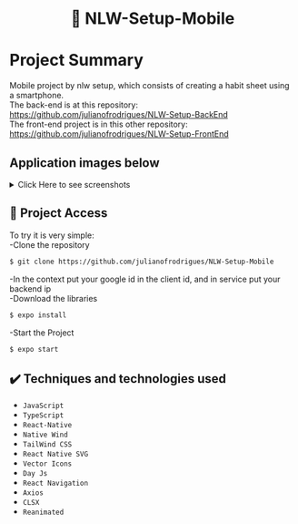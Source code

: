 <h1 align="center"> 📅 NLW-Setup-Mobile </h1>

# Project Summary
Mobile project by nlw setup, which consists of creating a habit sheet using a smartphone.<br>
The back-end is at this repository: https://github.com/julianofrodrigues/NLW-Setup-BackEnd <br>
The front-end project is in this other repository: https://github.com/julianofrodrigues/NLW-Setup-FrontEnd

## Application images below 
<details> <summary> Click Here to see screenshots </summary>
  
  ![days](https://i.imgur.com/DfDCh2D.png)
  ![new](https://i.imgur.com/Em8OP0x.png) 
  ![dayoff](https://i.imgur.com/bNBJ8uU.png) 
  ![dayon](https://i.imgur.com/XK3qqw4.png) 
  ![day](https://i.imgur.com/xMWqj6s.png) 

</details>

## 📁 Project Access
To try it is very simple:<br>
-Clone the repository
```bash
$ git clone https://github.com/julianofrodrigues/NLW-Setup-Mobile
```
-In the context put your google id in the client id, and in service put your backend ip<br>
-Download the libraries
```bash
$ expo install
```
-Start the Project
```bash
$ expo start
```

## ✔️ Techniques and technologies used

- ``JavaScript``
- ``TypeScript``
- ``React-Native``
- ``Native Wind``
- ``TailWind CSS``
- ``React Native SVG``
- ``Vector Icons``
- ``Day Js``
- ``React Navigation``
- ``Axios``
- ``CLSX``
- ``Reanimated``










